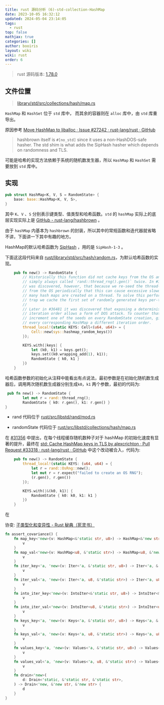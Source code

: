 ```yaml
---
title: rust 源码分析 (6)-std-collection-HashMap
date: 2023-10-05 16:32:12
updated: 2024-05-04 23:14:05
tags:
  - rust
top: false
mathjax: true
categories: []
author: booiris
layout: wiki
wiki: rust
order: 6
---
```

> rust 源码版本: [1.78.0](https://github.com/rust-lang/rust/tree/1.78.0)

## 文件位置

> [library/std/src/collections/hash/map.rs](https://github.com/rust-lang/rust/blob/1.78.0/library/std/src/collections/hash/map.rs)

`HashMap` 和 `HashSet` 位于 `std` 库中， 而其余的容器则在 `alloc` 库中，由 `std` 库重导出。

原因参考 [Move HashMap to liballoc · Issue #27242 · rust-lang/rust · GitHub](https://github.com/rust-lang/rust/issues/27242)

> hashbrown itself is `#[no_std]` since it uses a non-HashDOS-safe hasher. The std shim is what adds the SipHash hasher which depends on randomness and TLS.

可能是哈希的实现方法依赖于系统的随机数发生器，所以 `HashMap` 和 `HashSet` 需要放到 `std` 库中。

## 实现

```rust
pub struct HashMap<K, V, S = RandomState> {
    base: base::HashMap<K, V, S>,
}
```

其中 `K`、`V` 、`S` 分别表示键类型、值类型和哈希函数。`std` 的 `hashMap` 实际上的底层实现实际上是 [GitHub - rust-lang/hashbrown](https://github.com/rust-lang/hashbrown) 。

由于 `hashMap` 内基本为 `hashbrown` 的封装，所以其中的常规函数和迭代器就省略不讲，下面讲一下其中有趣的地方。

HashMap的默认哈希函数为 [SipHash](../../pages/blog/SipHash.md) ，用的是 `SipHash-1-3` 。

下面这这段代码来自 [rust/library/std/src/hash/random.rs](https://github.com/rust-lang/rust/blob/9b00956e56009bab2aa15d7bff10916599e3d6d6/library/std/src/hash/random.rs#L55)，为默认哈希函数的实现。

```rust
    pub fn new() -> RandomState {
        // Historically this function did not cache keys from the OS and instead
        // simply always called `rand::thread_rng().gen()` twice. In #31356 it
        // was discovered, however, that because we re-seed the thread-local RNG
        // from the OS periodically that this can cause excessive slowdown when
        // many hash maps are created on a thread. To solve this performance
        // trap we cache the first set of randomly generated keys per-thread.
        //
        // Later in #36481 it was discovered that exposing a deterministic
        // iteration order allows a form of DOS attack. To counter that we
        // increment one of the seeds on every RandomState creation, giving
        // every corresponding HashMap a different iteration order.
        thread_local!(static KEYS: Cell<(u64, u64)> = {
            Cell::new(sys::hashmap_random_keys())
        });

        KEYS.with(|keys| {
            let (k0, k1) = keys.get();
            keys.set((k0.wrapping_add(1), k1));
            RandomState { k0, k1 }
        })
    }
```

哈希函数参数的初始化从注释中能看出有点说法，最初参数是在初始化随机数生成器后，调用两次随机数生成器分别生成`k0`，`k1` 两个参数，最初的代码为:

```rust
 pub fn new() -> RandomState {
        let mut r = rand::thread_rng();
        RandomState { k0: r.gen(), k1: r.gen() }
}
```

* rand 代码位于 [rust/src/libstd/rand/mod.rs](https://github.com/rust-lang/rust/blob/a59de37e99060162a2674e3ff45409ac73595c0e/src/libstd/rand/mod.rs#L159)

* randomState 代码位于 [rust/src/libstd/collections/hash/map.rs](https://github.com/rust-lang/rust/blob/a59de37e99060162a2674e3ff45409ac73595c0e/src/libstd/collections/hash/map.rs#L1613)

在 [#31356](https://github.com/rust-lang/rust/pull/31356) 中提出，在每个线程缓存随机数种子对于 hashMap 的初始化速度有显著的提升，最终在 [std: Cache HashMap keys in TLS by alexcrichton · Pull Request #33318 · rust-lang/rust · GitHub](https://github.com/rust-lang/rust/pull/33318/files) 中这个改动被合入，代码为:

```rust
    pub fn new() -> RandomState {
        thread_local!(static KEYS: (u64, u64) = {
            let r = rand::OsRng::new();
            let mut r = r.expect("failed to create an OS RNG");
            (r.gen(), r.gen())
        });

        KEYS.with(|&(k0, k1)| {
            RandomState { k0: k0, k1: k1 }
        })
    }
```

在

协变: [子类型化和变异性 - Rust 秘典（死灵书）](https://nomicon.purewhite.io/subtyping.html)

```rust
fn assert_covariance() {
    fn map_key<'new>(v: HashMap<&'static str, u8>) -> HashMap<&'new str, u8> {
        v
    }
    fn map_val<'new>(v: HashMap<u8, &'static str>) -> HashMap<u8, &'new str> {
        v
    }
    fn iter_key<'a, 'new>(v: Iter<'a, &'static str, u8>) -> Iter<'a, &'new str, u8> {
        v
    }
    fn iter_val<'a, 'new>(v: Iter<'a, u8, &'static str>) -> Iter<'a, u8, &'new str> {
        v
    }
    fn into_iter_key<'new>(v: IntoIter<&'static str, u8>) -> IntoIter<&'new str, u8> {
        v
    }
    fn into_iter_val<'new>(v: IntoIter<u8, &'static str>) -> IntoIter<u8, &'new str> {
        v
    }
    fn keys_key<'a, 'new>(v: Keys<'a, &'static str, u8>) -> Keys<'a, &'new str, u8> {
        v
    }
    fn keys_val<'a, 'new>(v: Keys<'a, u8, &'static str>) -> Keys<'a, u8, &'new str> {
        v
    }
    fn values_key<'a, 'new>(v: Values<'a, &'static str, u8>) -> Values<'a, &'new str, u8> {
        v
    }
    fn values_val<'a, 'new>(v: Values<'a, u8, &'static str>) -> Values<'a, u8, &'new str> {
        v
    }
    fn drain<'new>(
        d: Drain<'static, &'static str, &'static str>,
    ) -> Drain<'new, &'new str, &'new str> {
        d
    }
}
```
